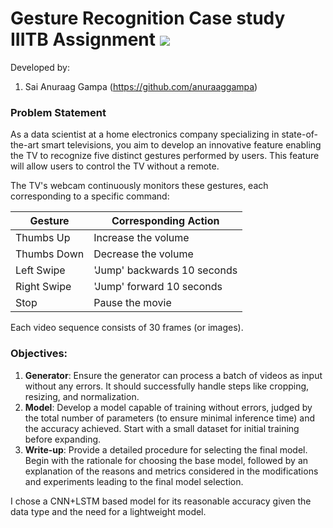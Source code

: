 # Gesture Recognition Case study IIITB Assignment [![](https://img.shields.io/badge/Prateek-Ralhan-brightgreen.svg?colorB=ff0000)](https://prateekralhan.github.io/)


Developed by:
1. Sai Anuraag Gampa (https://github.com/anuraaggampa)

### Problem Statement

As a data scientist at a home electronics company specializing in state-of-the-art smart televisions, you aim to develop an innovative feature enabling the TV to recognize five distinct gestures performed by users. This feature will allow users to control the TV without a remote.

The TV's webcam continuously monitors these gestures, each corresponding to a specific command:

| Gesture      | Corresponding Action           |
|--------------|---------------------------------|
| Thumbs Up    | Increase the volume             |
| Thumbs Down  | Decrease the volume             |
| Left Swipe   | 'Jump' backwards 10 seconds     |
| Right Swipe  | 'Jump' forward 10 seconds       |
| Stop         | Pause the movie                 |

Each video sequence consists of 30 frames (or images).

### Objectives:

1. **Generator**: Ensure the generator can process a batch of videos as input without any errors. It should successfully handle steps like cropping, resizing, and normalization.
2. **Model**: Develop a model capable of training without errors, judged by the total number of parameters (to ensure minimal inference time) and the accuracy achieved. Start with a small dataset for initial training before expanding.
3. **Write-up**: Provide a detailed procedure for selecting the final model. Begin with the rationale for choosing the base model, followed by an explanation of the reasons and metrics considered in the modifications and experiments leading to the final model selection.

I chose a CNN+LSTM based model for its reasonable accuracy given the data type and the need for a lightweight model.

